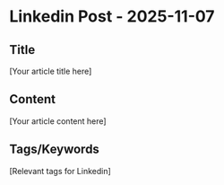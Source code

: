 # Linkedin Post - 2025-11-07

## Title
[Your article title here]

## Content
[Your article content here]

## Tags/Keywords
[Relevant tags for Linkedin]

